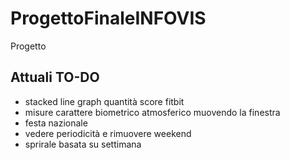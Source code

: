 # ProgettoFinaleINFOVIS

Progetto

## Attuali TO-DO 
- stacked line graph quantità score fitbit <br/>
- misure carattere biometrico atmosferico muovendo la finestra <br/>
- festa nazionale <br/>
- vedere periodicità e rimuovere weekend <br/> 
- sprirale basata su settimana <br/>